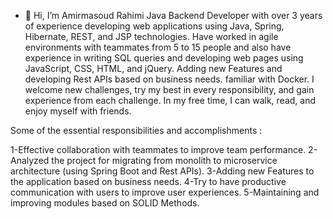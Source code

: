 - 👋 Hi, I’m Amirmasoud Rahimi
Java Backend Developer with over 3 years of experience developing web applications using Java, Spring, Hibernate, REST, and JSP technologies. Have worked in agile environments with teammates from 5 to 15 people and also have experience in writing SQL queries and developing web pages using JavaScript, CSS, HTML, and jQuery. Adding new Features and developing Rest APIs based on business needs. familiar with Docker.
I welcome new challenges, try my best in every responsibility, and gain experience from each challenge. In my free time, I can walk, read, and enjoy myself with friends.

Some of the essential responsibilities and accomplishments :

1-Effective collaboration with teammates to improve team performance.
2-Analyzed the project for migrating from monolith to microservice architecture (using Spring Boot and Rest APIs).
3-Adding new Features to the application based on business needs.
4-Try to have productive communication with users to improve user experiences.
5-Maintaining and improving modules based on SOLID Methods.

